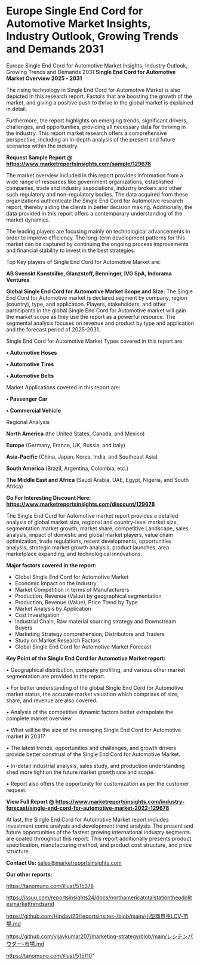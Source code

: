 # Europe Single End Cord for Automotive Market Insights, Industry Outlook, Growing Trends and Demands 2031
Europe Single End Cord for Automotive Market Insights, Industry Outlook, Growing Trends and Demands 2031
<Strong> Single End Cord for Automotive Market Overview 2025 - 2031</strong>

The rising technology in Single End Cord for Automotive Market is also depicted in this research report. Factors that are boosting the growth of the market, and giving a positive push to thrive in the global market is explained in detail.

Furthermore, the report highlights on emerging trends, significant drivers, challenges, and opportunities, providing all necessary data for thriving in the industry. This report market research offers a comprehensive perspective, including an in-depth analysis of the present and future scenarios within the industry.

<strong>Request Sample Report @ <a href=https://www.marketreportsinsights.com/sample/129678>https://www.marketreportsinsights.com/sample/129678</a></strong>

The market overview included in this report provides information from a wide range of resources like government organizations, established companies, trade and industry associations, industry brokers and other such regulatory and non-regulatory bodies. The data acquired from these organizations authenticate the Single End Cord for Automotive research report, thereby aiding the clients in better decision making. Additionally, the data provided in this report offers a contemporary understanding of the market dynamics.

The leading players are focusing mainly on technological advancements in order to improve efficiency. The long-term development patterns for this market can be captured by continuing the ongoing process improvements and financial stability to invest in the best strategies.

Top Key players of Single End Cord for Automotive Market are:

<strong>AB Svenskt Konstsilke, Glanzstoff, Benninger, IVG SpA, Indorama Ventures</strong>

<strong><b>Global Single End Cord for Automotive Market Scope and Size:</b></strong>
The Single End Cord for Automotive market is declared segment by company, region (country), type, and application. Players, stakeholders, and other participants in the global Single End Cord for Automotive market will gain the market scope as they use the report as a powerful resource. The segmental analysis focuses on revenue and product by type and application and the forecast period of 2025-2031.

Single End Cord for Automotive Market Types covered in this report are:

<strong>• Automotive Hoses

• Automotive Tires

• Automotive Belts</strong>

Market Applications covered in this report are:

<strong>• Passenger Car

• Commercial Vehicle</strong> 

Regional Analysis

<strong>North America</strong> (the United States, Canada, and Mexico)

<strong>Europe</strong> (Germany, France, UK, Russia, and Italy)

<strong>Asia-Pacific</strong> (China, Japan, Korea, India, and Southeast Asia)

<strong>South America</strong> (Brazil, Argentina, Colombia, etc.)

<strong>The Middle East and Africa</strong> (Saudi Arabia, UAE, Egypt, Nigeria, and South Africa)

<strong>Go For Interesting Discount Here: <a href=https://www.marketreportsinsights.com/discount/129678>https://www.marketreportsinsights.com/discount/129678</a></strong>

The Single End Cord for Automotive market report provides a detailed analysis of global market size, regional and country-level market size, segmentation market growth, market share, competitive Landscape, sales analysis, impact of domestic and global market players, value chain optimization, trade regulations, recent developments, opportunities analysis, strategic market growth analysis, product launches, area marketplace expanding, and technological innovations.

<strong><b>Major factors covered in the report:</b></strong>
<ul>
  <li>Global Single End Cord for Automotive Market </li>
  <li>Economic Impact on the Industry</li>
  <li>Market Competition in terms of Manufacturers</li>
  <li>Production, Revenue (Value) by geographical segmentation</li>
  <li>Production, Revenue (Value), Price Trend by Type</li>
  <li>Market Analysis by Application</li>
  <li>Cost Investigation</li>
  <li>Industrial Chain, Raw material sourcing strategy and Downstream Buyers</li>
  <li>Marketing Strategy comprehension, Distributors and Traders</li>
  <li>Study on Market Research Factors</li>
  <li>Global Single End Cord for Automotive Market Forecast</li>
</ul>

<strong><b>Key Point of the Single End Cord for Automotive Market report:</b></strong>

• Geographical distribution, company profiling, and various other market segmentation are provided in the report.

• For better understanding of the global Single End Cord for Automotive market status, the accurate market valuation which comprises of size, share, and revenue are also covered.

• Analysis of the competitive dynamic factors better extrapolate the complete market overview

• What will be the size of the emerging Single End Cord for Automotive market in 2031?

• The latest trends, opportunities and challenges, and growth drivers provide better construal of the Single End Cord for Automotive Market.

• In-detail industrial analysis, sales study, and production understanding shed more light on the future market growth rate and scope.

• Report also offers the opportunity for customization as per the customer request.

<strong><b>View Full Report @ <a href=https://www.marketreportsinsights.com/industry-forecast/single-end-cord-for-automotive-market-2022-129678>https://www.marketreportsinsights.com/industry-forecast/single-end-cord-for-automotive-market-2022-129678</a></b></strong>


At last, the Single End Cord for Automotive Market report includes investment come analysis and development trend analysis. The present and future opportunities of the fastest growing international industry segments are coated throughout this report. This report additionally presents product specification, manufacturing method, and product cost structure, and price structure.

<strong>Contact Us:</strong>
sales@marketreportsinsights.com

<strong>Our other reports:</strong>

<a href=https://tanomuno.com/illust/515378>https://tanomuno.com/illust/515378</a>

<a href=https://issuu.com/reportsinsights24/docs/northamericatotalstationtheodolitesmarkettrendsand>https://issuu.com/reportsinsights24/docs/northamericatotalstationtheodolitesmarkettrendsand</a>

<a href=https://github.com/Hindavi23/reportsinsites-/blob/main/小型商用車LCV-市場.md>https://github.com/Hindavi23/reportsinsites-/blob/main/小型商用車LCV-市場.md</a>

<a href=https://github.com/vijaykumar207/marketing-strategy/blob/main/レシチンパウダー-市場.md>https://github.com/vijaykumar207/marketing-strategy/blob/main/レシチンパウダー-市場.md</a>

<a href=https://tanomuno.com/illust/515110>https://tanomuno.com/illust/515110</a>"
